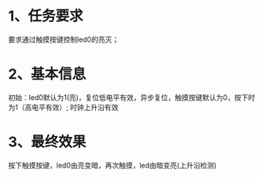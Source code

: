 # 1、任务要求
要求通过触摸按键控制led0的亮灭；

# 2、基本信息
初始：led0默认为1(亮)，复位低电平有效，异步复位，触摸按键默认为0，按下时为1（高电平有效）;
时钟上升沿有效

# 3、最终效果
按下触摸按键，led0由亮变暗，再次触摸，led由暗变亮(上升沿检测)